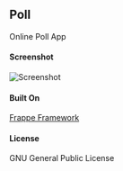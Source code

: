 ## Poll

Online Poll App

#### Screenshot

![Screenshot](https://raw.githubusercontent.com/frappe/poll/master/poll/docs/poll-screenshot.png)

#### Built On

[Frappe Framework](https://github.com/frappe/frappe)

#### License

GNU General Public License
